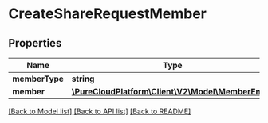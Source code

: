 # CreateShareRequestMember

## Properties
Name | Type | Description | Notes
------------ | ------------- | ------------- | -------------
**memberType** | **string** |  | [optional] 
**member** | [**\PureCloudPlatform\Client\V2\Model\MemberEntity**](MemberEntity.md) |  | [optional] 

[[Back to Model list]](../README.md#documentation-for-models) [[Back to API list]](../README.md#documentation-for-api-endpoints) [[Back to README]](../README.md)



